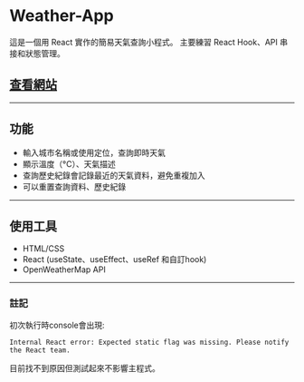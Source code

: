 # Weather-App

這是一個用 React 實作的簡易天氣查詢小程式。
主要練習 React Hook、API 串接和狀態管理。

## [查看網站]([https://hane96website.vercel.app/](https://weather-app-rho-murex-12.vercel.app/))

---

## 功能

* 輸入城市名稱或使用定位，查詢即時天氣
* 顯示溫度（°C）、天氣描述
* 查詢歷史紀錄會記錄最近的天氣資料，避免重複加入
* 可以重置查詢資料、歷史紀錄

---

## 使用工具

* HTML/CSS
* React (useState、useEffect、useRef 和自訂hook)
* OpenWeatherMap API


---

### 註記

初次執行時console會出現:

`Internal React error: Expected static flag was missing. Please notify the React team.`

目前找不到原因但測試起來不影響主程式。